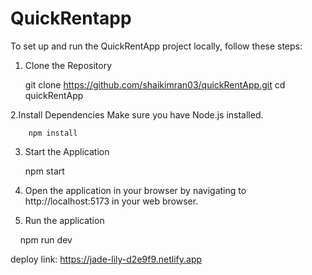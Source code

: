 # QuickRentapp
To set up and run the QuickRentApp project locally, follow these steps:

1. Clone the Repository
 
   git clone https://github.com/shaikimran03/quickRentApp.git
   cd quickRentApp

2.Install Dependencies Make sure you have Node.js installed. 

        npm install

3. Start the Application

    npm start

4. Open the application in your browser by navigating to http://localhost:5173 in your web browser.

5. Run the application 

    npm run dev
    
deploy link:
https://jade-lily-d2e9f9.netlify.app
